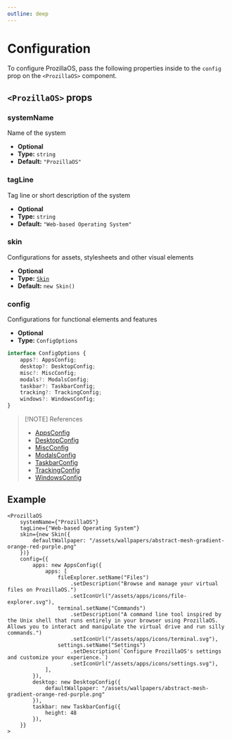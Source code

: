 ```yaml
---
outline: deep
---
```


# Configuration

To configure ProzillaOS, pass the following properties inside to the `config` prop on the `<ProzillaOS>` component.

## `<ProzillaOS>` props

### systemName

Name of the system

- **Optional**
- **Type:** `string`
- **Default:** `"ProzillaOS"`

### tagLine

Tag line or short description of the system

- **Optional**
- **Type:** `string`
- **Default:** `"Web-based Operating System"`

### skin

Configurations for assets, stylesheets and other visual elements

- **Optional**
- **Type:** [`Skin`](/reference/skins/classes/skin)
- **Default:** `new Skin()`

### config

Configurations for functional elements and features

- **Optional**
- **Type:** `ConfigOptions`

```ts
interface ConfigOptions {
	apps?: AppsConfig;
	desktop?: DesktopConfig;
	misc?: MiscConfig;
	modals?: ModalsConfig;
	taskbar?: TaskbarConfig;
	tracking?: TrackingConfig;
	windows?: WindowsConfig;
}
```

> [!NOTE] References
>
> - [AppsConfig](/reference/core/classes/system/apps-config)
> - [DesktopConfig](/reference/core/classes/system/desktop-config)
> - [MiscConfig](/reference/core/classes/system/misc-config)
> - [ModalsConfig](/reference/core/classes/system/modals-config)
> - [TaskbarConfig](/reference/core/classes/system/taskbar-config)
> - [TrackingConfig](/reference/core/classes/system/tracking-config)
> - [WindowsConfig](/reference/core/classes/system/windows-config)

## Example

```tsx
<ProzillaOS
	systemName={"ProzillaOS"}
	tagLine={"Web-based Operating System"}
	skin={new Skin({
		defaultWallpaper: "/assets/wallpapers/abstract-mesh-gradient-orange-red-purple.png"
	})}
	config={{
		apps: new AppsConfig({
			apps: [
				fileExplorer.setName("Files")
					.setDescription("Browse and manage your virtual files on ProzillaOS.")
					.setIconUrl("/assets/apps/icons/file-explorer.svg"),
				terminal.setName("Commands")
					.setDescription("A command line tool inspired by the Unix shell that runs entirely in your browser using ProzillaOS. Allows you to interact and manipulate the virtual drive and run silly commands.")
					.setIconUrl("/assets/apps/icons/terminal.svg"),
				settings.setName("Settings")
					.setDescription(`Configure ProzillaOS's settings and customize your experience.`)
					.setIconUrl("/assets/apps/icons/settings.svg"),
			],
		}),
		desktop: new DesktopConfig({
			defaultWallpaper: "/assets/wallpapers/abstract-mesh-gradient-orange-red-purple.png"
		}),
		taskbar: new TaskbarConfig({
			height: 48
		}),
	}}
>
```
